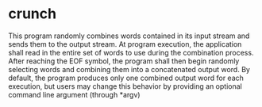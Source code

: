 # crunch

This program randomly combines words contained in its input stream and sends them to
the output stream. At program execution, the application shall read in the entire set of words to
use during the combination process. After reaching the EOF symbol, the program shall then
begin randomly selecting words and combining them into a concatenated output word. By
default, the program produces only one combined output word for each execution, but users
may change this behavior by providing an optional command line argument (through *argv)
